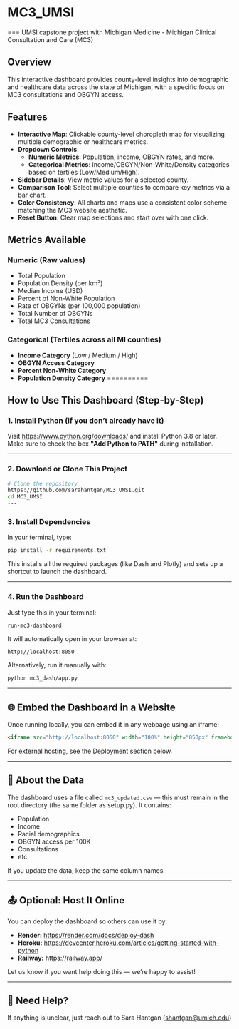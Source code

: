 # MC3_UMSI
===
UMSI capstone project with Michigan Medicine - Michigan Clinical Consultation and Care (MC3)

## Overview
This interactive dashboard provides county-level insights into demographic and healthcare data across the state of Michigan, with a specific focus on MC3 consultations and OBGYN access.

## Features
- **Interactive Map**: Clickable county-level choropleth map for visualizing multiple demographic or healthcare metrics.
- **Dropdown Controls**:
  - **Numeric Metrics**: Population, income, OBGYN rates, and more.
  - **Categorical Metrics**: Income/OBGYN/Non-White/Density categories based on tertiles (Low/Medium/High).
- **Sidebar Details**: View metric values for a selected county.
- **Comparison Tool**: Select multiple counties to compare key metrics via a bar chart.
- **Color Consistency**: All charts and maps use a consistent color scheme matching the MC3 website aesthetic.
- **Reset Button**: Clear map selections and start over with one click.

## Metrics Available
### Numeric (Raw values)
- Total Population
- Population Density (per km²)
- Median Income (USD)
- Percent of Non-White Population
- Rate of OBGYNs (per 100,000 population)
- Total Number of OBGYNs
- Total MC3 Consultations

### Categorical (Tertiles across all MI counties)
- **Income Category** (Low / Medium / High)
- **OBGYN Access Category**
- **Percent Non-White Category**
- **Population Density Category**
==========
## How to Use This Dashboard (Step-by-Step)

### 1. Install Python (if you don’t already have it)
Visit https://www.python.org/downloads/ and install Python 3.8 or later. Make sure to check the box **"Add Python to PATH"** during installation.

---

### 2. Download or Clone This Project
```bash
# Clone the repository
https://github.com/sarahantgan/MC3_UMSI.git
cd MC3_UMSI
---
```
### 3. Install Dependencies 
In your terminal, type: 
```bash
pip install -r requirements.txt
```
This installs all the required packages (like Dash and Plotly) and sets up a shortcut to launch the dashboard.

---

### 4. Run the Dashboard
Just type this in your terminal:
```bash
run-mc3-dashboard
```

It will automatically open in your browser at:
```
http://localhost:8050
```

Alternatively, run it manually with:
```bash
python mc3_dash/app.py
```

---

## 🌐 Embed the Dashboard in a Website
Once running locally, you can embed it in any webpage using an iframe:
```html
<iframe src="http://localhost:8050" width="100%" height="850px" frameborder="0"></iframe>
```

For external hosting, see the Deployment section below.

---

## 📁 About the Data
The dashboard uses a file called `mc3_updated.csv` — this must remain in the root directory (the same folder as setup.py). It contains:
- Population
- Income
- Racial demographics
- OBGYN access per 100K
- Consultations
- etc

If you update the data, keep the same column names.

---

## 📤 Optional: Host It Online
You can deploy the dashboard so others can use it by:
- **Render:** https://render.com/docs/deploy-dash
- **Heroku:** https://devcenter.heroku.com/articles/getting-started-with-python
- **Railway:** https://railway.app/

Let us know if you want help doing this — we’re happy to assist!

---

## 💬 Need Help?
If anything is unclear, just reach out to Sara Hantgan (shantgan@umich.edu)

